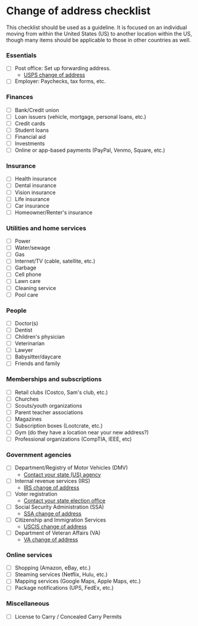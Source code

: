 # Change of address checklist
This checklist should be used as a guideline. It is focused on an individual moving from within the United States (US) to another location within the US, though many items should be applicable to those in other countries as well.

### Essentials
- [ ] Post office: Set up forwarding address.
  - [USPS change of address](http://www.USPS.com/move)
- [ ] Employer: Paychecks, tax forms, etc.

### Finances
- [ ] Bank/Credit union
- [ ] Loan issuers (vehicle, mortgage, personal loans, etc.)
- [ ] Credit cards
- [ ] Student loans
- [ ] Financial aid
- [ ] Investments
- [ ] Online or app-based payments (PayPal, Venmo, Square, etc.)

### Insurance
- [ ] Health insurance
- [ ] Dental insurance
- [ ] Vision insurance
- [ ] Life insurance
- [ ] Car insurance
- [ ] Homeowner/Renter's insurance

### Utilities and home services
- [ ] Power
- [ ] Water/sewage
- [ ] Gas
- [ ] Internet/TV (cable, satellite, etc.)
- [ ] Garbage
- [ ] Cell phone
- [ ] Lawn care
- [ ] Cleaning service
- [ ] Pool care

### People
- [ ] Doctor(s)
- [ ] Dentist
- [ ] Children's physician
- [ ] Veterinarian
- [ ] Lawyer
- [ ] Babysitter/daycare
- [ ] Friends and family

### Memberships and subscriptions
- [ ] Retail clubs (Costco, Sam's club, etc.)
- [ ] Churches
- [ ] Scouts/youth organizations
- [ ] Parent teacher associations
- [ ] Magazines
- [ ] Subscription boxes (Lootcrate, etc.)
- [ ] Gym (do they have a location near your new address?)
- [ ] Professional organizations (CompTIA, IEEE, etc)

### Government agencies
- [ ] Department/Registry of Motor Vehicles (DMV)
  - [Contact your state (US) agency](https://www.usa.gov/states-and-territories)
- [ ] Internal revenue services (IRS)
  - [IRS change of address](https://www.irs.gov/faqs/irs-procedures/address-changes)
- [ ] Voter registration
  - [Contact your state election office](https://www.eac.gov/voters/register-and-vote-in-your-state/)
- [ ] Social Security Administration (SSA)
  - [SSA change of address](http://www.socialsecurity.gov/myaccount/)
- [ ] Citizenship and Immigration Services
  - [USCIS change of address](https://www.uscis.gov/addresschange)
- [ ] Department of Veteran Affairs (VA)
  - [VA change of address](https://iris.custhelp.com/app/answers/detail/a_id/3045/)

### Online services
- [ ] Shopping (Amazon, eBay, etc.)
- [ ] Steaming services (Netflix, Hulu, etc.)
- [ ] Mapping services (Google Maps, Apple Maps, etc.)
- [ ] Package notifications (UPS, FedEx, etc.)

### Miscellaneous
- [ ] License to Carry / Concealed Carry Permits
